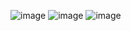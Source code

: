 ![image](https://user-images.githubusercontent.com/122252787/217441367-bdd91302-7f9d-4a51-9fb5-e6b6af70c003.png)
![image](https://user-images.githubusercontent.com/122252787/217441663-703bc390-60ce-4342-a098-eebafc20895f.png)
![image](https://user-images.githubusercontent.com/122252787/217441991-34389d1e-e1b4-4eff-a792-5232530d21c3.png)

